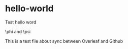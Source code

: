 # hello-world
Test hello word

\phi and \psi

This is a test file about sync between Overleaf and Github
